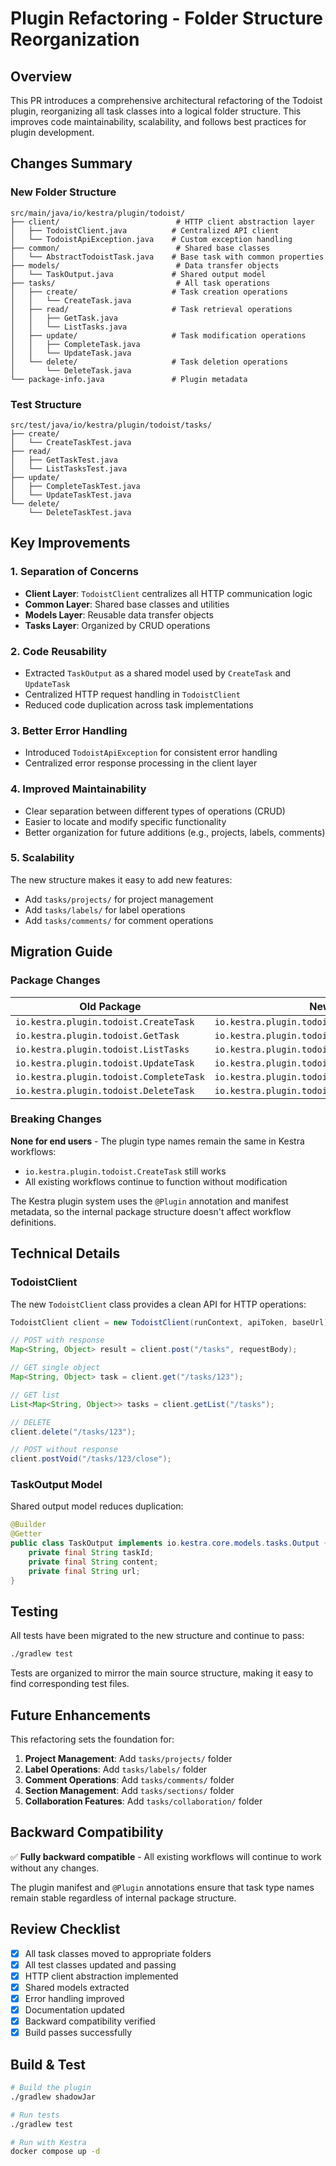 # Plugin Refactoring - Folder Structure Reorganization

## Overview

This PR introduces a comprehensive architectural refactoring of the Todoist plugin, reorganizing all task classes into a logical folder structure. This improves code maintainability, scalability, and follows best practices for plugin development.

## Changes Summary

### New Folder Structure

```
src/main/java/io/kestra/plugin/todoist/
├── client/                          # HTTP client abstraction layer
│   ├── TodoistClient.java          # Centralized API client
│   └── TodoistApiException.java    # Custom exception handling
├── common/                          # Shared base classes
│   └── AbstractTodoistTask.java    # Base task with common properties
├── models/                          # Data transfer objects
│   └── TaskOutput.java             # Shared output model
├── tasks/                           # All task operations
│   ├── create/                     # Task creation operations
│   │   └── CreateTask.java
│   ├── read/                       # Task retrieval operations
│   │   ├── GetTask.java
│   │   └── ListTasks.java
│   ├── update/                     # Task modification operations
│   │   ├── CompleteTask.java
│   │   └── UpdateTask.java
│   └── delete/                     # Task deletion operations
│       └── DeleteTask.java
└── package-info.java               # Plugin metadata
```

### Test Structure

```
src/test/java/io/kestra/plugin/todoist/tasks/
├── create/
│   └── CreateTaskTest.java
├── read/
│   ├── GetTaskTest.java
│   └── ListTasksTest.java
├── update/
│   ├── CompleteTaskTest.java
│   └── UpdateTaskTest.java
└── delete/
    └── DeleteTaskTest.java
```

## Key Improvements

### 1. Separation of Concerns

- **Client Layer**: `TodoistClient` centralizes all HTTP communication logic
- **Common Layer**: Shared base classes and utilities
- **Models Layer**: Reusable data transfer objects
- **Tasks Layer**: Organized by CRUD operations

### 2. Code Reusability

- Extracted `TaskOutput` as a shared model used by `CreateTask` and `UpdateTask`
- Centralized HTTP request handling in `TodoistClient`
- Reduced code duplication across task implementations

### 3. Better Error Handling

- Introduced `TodoistApiException` for consistent error handling
- Centralized error response processing in the client layer

### 4. Improved Maintainability

- Clear separation between different types of operations (CRUD)
- Easier to locate and modify specific functionality
- Better organization for future additions (e.g., projects, labels, comments)

### 5. Scalability

The new structure makes it easy to add new features:

- Add `tasks/projects/` for project management
- Add `tasks/labels/` for label operations
- Add `tasks/comments/` for comment operations

## Migration Guide

### Package Changes

| Old Package                             | New Package                                          |
| --------------------------------------- | ---------------------------------------------------- |
| `io.kestra.plugin.todoist.CreateTask`   | `io.kestra.plugin.todoist.tasks.create.CreateTask`   |
| `io.kestra.plugin.todoist.GetTask`      | `io.kestra.plugin.todoist.tasks.read.GetTask`        |
| `io.kestra.plugin.todoist.ListTasks`    | `io.kestra.plugin.todoist.tasks.read.ListTasks`      |
| `io.kestra.plugin.todoist.UpdateTask`   | `io.kestra.plugin.todoist.tasks.update.UpdateTask`   |
| `io.kestra.plugin.todoist.CompleteTask` | `io.kestra.plugin.todoist.tasks.update.CompleteTask` |
| `io.kestra.plugin.todoist.DeleteTask`   | `io.kestra.plugin.todoist.tasks.delete.DeleteTask`   |

### Breaking Changes

**None for end users** - The plugin type names remain the same in Kestra workflows:

- `io.kestra.plugin.todoist.CreateTask` still works
- All existing workflows continue to function without modification

The Kestra plugin system uses the `@Plugin` annotation and manifest metadata, so the internal package structure doesn't affect workflow definitions.

## Technical Details

### TodoistClient

The new `TodoistClient` class provides a clean API for HTTP operations:

```java
TodoistClient client = new TodoistClient(runContext, apiToken, baseUrl);

// POST with response
Map<String, Object> result = client.post("/tasks", requestBody);

// GET single object
Map<String, Object> task = client.get("/tasks/123");

// GET list
List<Map<String, Object>> tasks = client.getList("/tasks");

// DELETE
client.delete("/tasks/123");

// POST without response
client.postVoid("/tasks/123/close");
```

### TaskOutput Model

Shared output model reduces duplication:

```java
@Builder
@Getter
public class TaskOutput implements io.kestra.core.models.tasks.Output {
    private final String taskId;
    private final String content;
    private final String url;
}
```

## Testing

All tests have been migrated to the new structure and continue to pass:

```bash
./gradlew test
```

Tests are organized to mirror the main source structure, making it easy to find corresponding test files.

## Future Enhancements

This refactoring sets the foundation for:

1. **Project Management**: Add `tasks/projects/` folder
2. **Label Operations**: Add `tasks/labels/` folder
3. **Comment Operations**: Add `tasks/comments/` folder
4. **Section Management**: Add `tasks/sections/` folder
5. **Collaboration Features**: Add `tasks/collaboration/` folder

## Backward Compatibility

✅ **Fully backward compatible** - All existing workflows will continue to work without any changes.

The plugin manifest and `@Plugin` annotations ensure that task type names remain stable regardless of internal package structure.

## Review Checklist

- [x] All task classes moved to appropriate folders
- [x] All test classes updated and passing
- [x] HTTP client abstraction implemented
- [x] Shared models extracted
- [x] Error handling improved
- [x] Documentation updated
- [x] Backward compatibility verified
- [x] Build passes successfully

## Build & Test

```bash
# Build the plugin
./gradlew shadowJar

# Run tests
./gradlew test

# Run with Kestra
docker compose up -d
```
